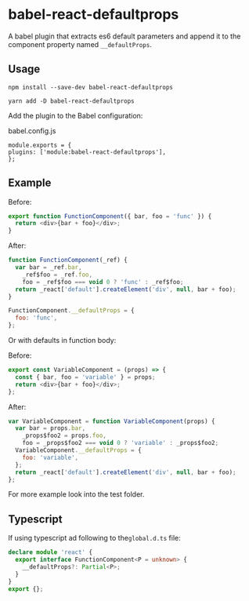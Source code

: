 # babel-react-defaultprops

A babel plugin that extracts es6 default parameters and append it to the component property named `__defaultProps`.

## Usage

```
npm install --save-dev babel-react-defaultprops
```

```
yarn add -D babel-react-defaultprops
```

Add the plugin to the Babel configuration:

babel.config.js

```
module.exports = {
plugins: ['module:babel-react-defaultprops'],
};
```

## Example

Before:

```js
export function FunctionComponent({ bar, foo = 'func' }) {
  return <div>{bar + foo}</div>;
}
```

After:

```js
function FunctionComponent(_ref) {
  var bar = _ref.bar,
    _ref$foo = _ref.foo,
    foo = _ref$foo === void 0 ? 'func' : _ref$foo;
  return _react['default'].createElement('div', null, bar + foo);
}

FunctionComponent.__defaultProps = {
  foo: 'func',
};
```

Or with defaults in function body:

Before:

```js
export const VariableComponent = (props) => {
  const { bar, foo = 'variable' } = props;
  return <div>{bar + foo}</div>;
};
```

After:

```js
var VariableComponent = function VariableComponent(props) {
  var bar = props.bar,
    _props$foo2 = props.foo,
    foo = _props$foo2 === void 0 ? 'variable' : _props$foo2;
  VariableComponent.__defaultProps = {
    foo: 'variable',
  };
  return _react['default'].createElement('div', null, bar + foo);
};
```

For more example look into the test folder.

## Typescript

If using typescript ad following to the`global.d.ts` file:

```ts
declare module 'react' {
  export interface FunctionComponent<P = unknown> {
    __defaultProps?: Partial<P>;
  }
}
export {};
```
